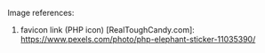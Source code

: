 Image references:

1. favicon link (PHP icon) [RealToughCandy.com]:
https://www.pexels.com/photo/php-elephant-sticker-11035390/
